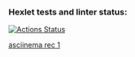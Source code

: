 ### Hexlet tests and linter status:
[![Actions Status](https://github.com/maksimovyd/python-project-50/workflows/hexlet-check/badge.svg)](https://github.com/maksimovyd/python-project-50/actions)

[asciinema rec 1](https://asciinema.org/connect/9b027ca2-4739-4824-89d1-6f1d14d775b4)
